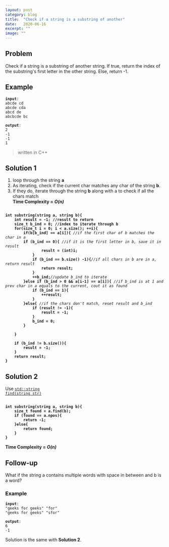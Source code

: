 ```yaml
---
layout: post
category: blog
title:  "Check if a string is a substring of another"
date:   2020-06-16
excerpt: ""
image: ""
---
```


## Problem
Check if a string is a substring of another string. If true, return the index of the substring's first letter in the other string. Else, return -1.

## Example
<pre><code><strong>input</strong>: 
abcde cd
abcde cda
abcd de
abcbcde bc</code></pre>
<pre><code><strong>output</strong>:
2
-1
-1
1</code></pre>

<blockquote> written in C++</blockquote>

## Solution 1
1. loop through the string <strong>a</strong>
2. As iterating, check if the current char matches any char of the string <strong>b</strong>.
3. If they do, iterate through the string <strong>b</strong> along with a to check if all the chars match
<br><strong>Time Complexity = <i>O(n)</i></strong>

<pre><code>
<strong>int substring(string a, string b){
    int result = -1; //result to return
    size_t b_ind = 0; //index to iterate through b
    for(size_t i = 0; i < a.size(); ++i){
        if(b[b_ind] == a[i]){ </strong><i>//if the first char of b matches the char in a</i><strong>
        if (b_ind == 0){ </strong><i>//if it is the first letter in b, save it in result</i><strong>
                result = (int)i;
            }
            if (b_ind == b.size() -1){</strong><i>//if all chars in b are in a, return result</i><strong>
                return result;
            }
            ++b_ind;</strong><i>//update b_ind to iterate</i><strong>
        }else if (b_ind > 0 && a[i-1] == a[i]){ </strong><i>//if b_ind is at 1 and prev char in a equals to the current, cout it as found </i><strong>
            if (b_ind == 1){                       
                ++result;
            }
        }else{ </strong><i>//if the chars don't match, reset result and b_ind</i><strong>
            if (result != -1){
                result = -1;
            }
            b_ind = 0;
        }

    }

    if (b_ind != b.size()){
        result = -1;
    }
    return result;
}   </strong>
</code></pre>

## Solution 2
Use <a href = "http://www.cplusplus.com/reference/string/string/find/"><code>std::string find(string str)</code></a> 


<pre><code><strong>
int substring(string a, string b){
    size_t found = a.find(b);
    if (found == a.npos){
        return -1;
    }else{
        return found;
    }
}
</strong></code></pre>
<strong>Time Complexity = <i>O(n)</i></strong>

## Follow-up
What if the string a contains multiple words with space in between and b is a word? 
### Example
<pre><code><strong>input</strong>: 
"geeks for geeks" "for"
"geeks for geeks" "sfor"</code></pre>
<pre><code><strong>output</strong>:
6
-1</code></pre>

Solution is the same with <strong>Solution 2</strong>. 